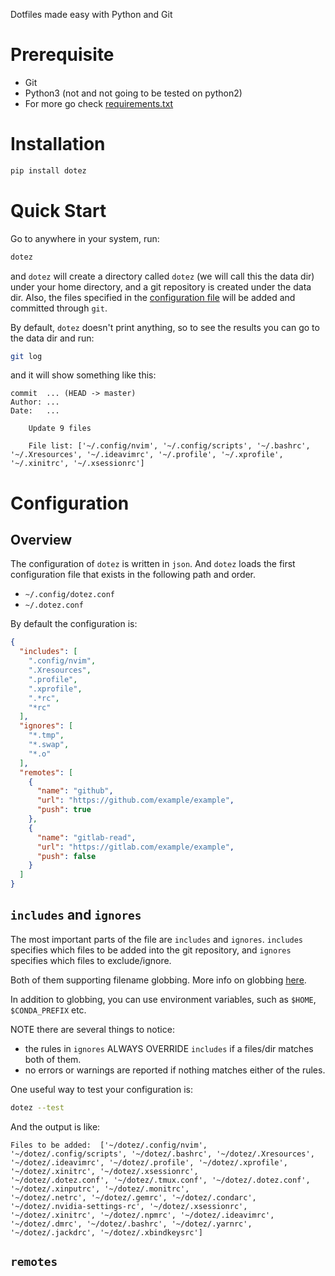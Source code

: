 Dotfiles made easy with Python and Git

# Prerequisite
- Git
- Python3 (not and not going to be tested on python2)
- For more go check [requirements.txt](requirements.txt)

# Installation

```bash
pip install dotez
```

# Quick Start

Go to anywhere in your system, run:

```bash
dotez
```

and `dotez` will create a directory called `dotez` (we will call this the data dir)
under your home directory, and a git repository is created under the data dir. Also, the files specified in
the [configuration file](#configuration) will be added and committed through `git`.

By default, `dotez` doesn't print anything, so to see the results you can go to the data dir and run:

```bash
git log
```

and it will show something like this:

    commit  ... (HEAD -> master)
    Author: ...
    Date:   ...
    
        Update 9 files
    
        File list: ['~/.config/nvim', '~/.config/scripts', '~/.bashrc', '~/.Xresources', '~/.ideavimrc', '~/.profile', '~/.xprofile', '~/.xinitrc', '~/.xsessionrc']


# Configuration

## Overview

The configuration of `dotez` is written in `json`. And `dotez` loads the first configuration file that
exists in the following path and order.

- `~/.config/dotez.conf`
- `~/.dotez.conf`

By default the configuration is:

```json
{
  "includes": [
    ".config/nvim",
    ".Xresources",
    ".profile",
    ".xprofile",
    ".*rc",
    "*rc"
  ],
  "ignores": [
    "*.tmp",
    "*.swap",
    "*.o"
  ],
  "remotes": [
    {
      "name": "github",
      "url": "https://github.com/example/example",
      "push": true
    },
    {
      "name": "gitlab-read",
      "url": "https://gitlab.com/example/example",
      "push": false
    }
  ]
}
```

## `includes` and `ignores`

The most important parts of the file are `includes` and `ignores`. `includes` specifies which files to be added
into the git repository, and `ignores` specifies which files to exclude/ignore.

Both of them supporting filename globbing. More info on globbing [here](http://www.tldp.org/LDP/abs/html/globbingref.html).

In addition to globbing, you can use environment variables, such as `$HOME`, `$CONDA_PREFIX` etc.

NOTE there are several things to notice:

- the rules in `ignores` ALWAYS OVERRIDE `includes` if a files/dir matches both of them.
- no errors or warnings are reported if nothing matches either of the rules.

One useful way to test your configuration is:

```bash
dotez --test
```

And the output is like:

    Files to be added:  ['~/dotez/.config/nvim', '~/dotez/.config/scripts', '~/dotez/.bashrc', '~/dotez/.Xresources',
    '~/dotez/.ideavimrc', '~/dotez/.profile', '~/dotez/.xprofile', '~/dotez/.xinitrc', '~/dotez/.xsessionrc',
    '~/dotez/.dotez.conf', '~/dotez/.tmux.conf', '~/dotez/.dotez.conf', '~/dotez/.xinputrc', '~/dotez/.monitrc',
    '~/dotez/.netrc', '~/dotez/.gemrc', '~/dotez/.condarc', '~/dotez/.nvidia-settings-rc', '~/dotez/.xsessionrc',
    '~/dotez/.xinitrc', '~/dotez/.npmrc', '~/dotez/.ideavimrc', '~/dotez/.dmrc', '~/dotez/.bashrc', '~/dotez/.yarnrc',
    '~/dotez/.jackdrc', '~/dotez/.xbindkeysrc']
    
## `remotes`

